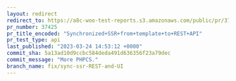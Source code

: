 ```yaml
---
layout: redirect
redirect_to: https://a8c-woo-test-reports.s3.amazonaws.com/public/pr/37425/api/index.html
pr_number: 37425
pr_title_encoded: "Synchronized+SSR+from+template+to+REST+API"
pr_test_type: api
last_published: "2023-03-24 14:53:12 +0000"
commit_sha: 5a13ad10d9ccbc584deda491d636356f23a79dec
commit_message: "More PHPCS."
branch_name: fix/sync-ssr-REST-and-UI
---
```

